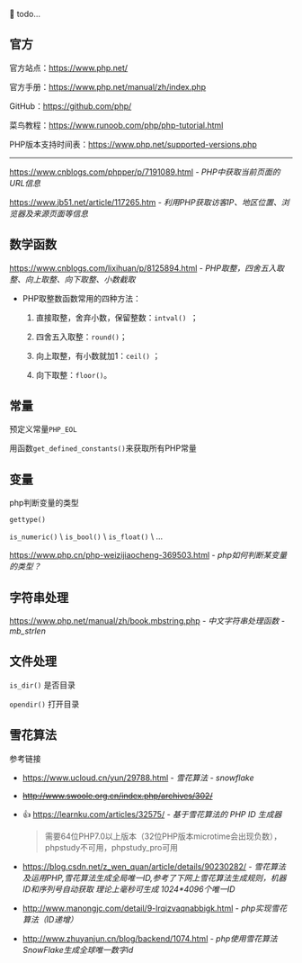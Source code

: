 📝 todo...



## 官方

官方站点：https://www.php.net/

官方手册：https://www.php.net/manual/zh/index.php

GitHub：https://github.com/php/

菜鸟教程：https://www.runoob.com/php/php-tutorial.html

PHP版本支持时间表：https://www.php.net/supported-versions.php

------

https://www.cnblogs.com/phpper/p/7191089.html - *PHP中获取当前页面的URL信息*



https://www.jb51.net/article/117265.htm - *利用PHP获取访客IP、地区位置、浏览器及来源页面等信息*



## 数学函数

https://www.cnblogs.com/lixihuan/p/8125894.html - *PHP取整，四舍五入取整、向上取整、向下取整、小数截取*

- PHP取整数函数常用的四种方法：
  1. 直接取整，舍弃小数，保留整数：`intval() `；

  2. 四舍五入取整：`round()`； 

  3. 向上取整，有小数就加1：`ceil()` ；

  4. 向下取整：`floor()`。



## 常量

预定义常量`PHP_EOL`

用函数`get_defined_constants()`来获取所有PHP常量



## 变量

php判断变量的类型

`gettype()`

`is_numeric()` \ `is_bool()` \ `is_float()` \ ...

https://www.php.cn/php-weizijiaocheng-369503.html - *php如何判断某变量的类型？*

 

## 字符串处理


https://www.php.net/manual/zh/book.mbstring.php - *中文字符串处理函数 - mb_strlen*



## 文件处理

`is_dir()`	是否目录

`opendir()`	打开目录



## 雪花算法

参考链接

- https://www.ucloud.cn/yun/29788.html - *雪花算法 - snowflake*

- ~~http://www.swoole.org.cn/index.php/archives/302/~~

- 👍 https://learnku.com/articles/32575/ - *基于雪花算法的 PHP ID 生成器*

  > 需要64位PHP7.0以上版本（32位PHP版本microtime会出现负数），phpstudy不可用，phpstudy_pro可用

- https://blog.csdn.net/z_wen_quan/article/details/90230282/ - _雪花算法及运用PHP,雪花算法生成全局唯一ID,参考了下网上雪花算法生成规则，机器ID和序列号自动获取 理论上毫秒可生成 1024*4096个唯一ID_

- http://www.manongjc.com/detail/9-lrqizvaqnabbigk.html - *php实现雪花算法（ID递增）*

- http://www.zhuyanjun.cn/blog/backend/1074.html - *php使用雪花算法SnowFlake生成全球唯一数字id*

